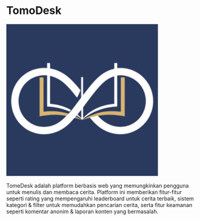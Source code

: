 # TomoDesk

<img src="./images/logo_bg-white.jpg" width="400">

TomeDesk adalah platform berbasis web yang memungkinkan pengguna untuk menulis dan membaca cerita. Platform ini memberikan fitur-fitur seperti rating yang mempengaruhi leaderboard untuk cerita terbaik, sistem kategori & filter untuk memudahkan pencarian cerita, serta fitur keamanan seperti komentar anonim & laporan konten yang bermasalah.
